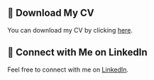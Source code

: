 ## 📄 Download My CV
You can download my CV by clicking [here](https://github.com/javigarlop/resume/raw/main/JG_CV.pdf).

## 🔗 Connect with Me on LinkedIn
Feel free to connect with me on [LinkedIn](https://www.linkedin.com/in/edjagalo/).
